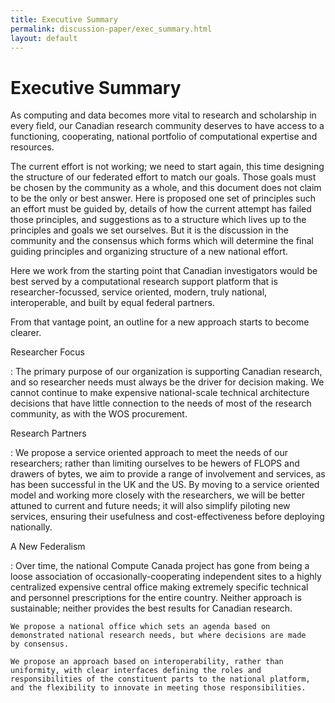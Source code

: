 ```yaml
---
title: Executive Summary
permalink: discussion-paper/exec_summary.html
layout: default
---
```

Executive Summary
==========

As computing and data becomes more vital to research and scholarship in
every field, our Canadian research community deserves to have access to
a functioning, cooperating, national portfolio of computational
expertise and resources.

The current effort is not working; we need to start again, this time
designing the structure of our federated effort to match our goals.
Those goals must be chosen by the community as a whole, and this
document does not claim to be the only or best answer. Here is proposed
one set of principles such an effort must be guided by, details of how
the current attempt has failed those principles, and suggestions as to a
structure which lives up to the principles and goals we set ourselves.
But it is the discussion in the community and the consensus which forms
which will determine the final guiding principles and organizing
structure of a new national effort.

Here we work from the starting point that Canadian investigators would
be best served by a computational research support platform that is
researcher-focussed, service oriented, modern, truly national,
interoperable, and built by equal federal partners.

From that vantage point, an outline for a new approach starts to become
clearer.

Researcher Focus

:   The primary purpose of our organization is supporting Canadian
    research, and so researcher needs must always be the driver for
    decision making. We cannot continue to make expensive national-scale
    technical architecture decisions that have little connection to the
    needs of most of the research community, as with the WOS
    procurement.

Research Partners

:   We propose a service oriented approach to meet the needs of our
    researchers; rather than limiting ourselves to be hewers of FLOPS
    and drawers of bytes, we aim to provide a range of involvement and
    services, as has been successful in the UK and the US. By moving to
    a service oriented model and working more closely with the
    researchers, we will be better attuned to current and future needs;
    it will also simplify piloting new services, ensuring their
    usefulness and cost-effectiveness before deploying nationally.

A New Federalism

:   Over time, the national Compute Canada project has gone from being a
    loose association of occasionally-cooperating independent sites to a
    highly centralized expensive central office making extremely
    specific technical and personnel prescriptions for the entire
    country. Neither approach is sustainable; neither provides the best
    results for Canadian research.

    We propose a national office which sets an agenda based on
    demonstrated national research needs, but where decisions are made
    by consensus.

    We propose an approach based on interoperability, rather than
    uniformity, with clear interfaces defining the roles and
    responsibilities of the constituent parts to the national platform,
    and the flexibility to innovate in meeting those responsibilities.

